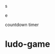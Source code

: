 


























s





















e






























countdown timer






















# ludo-game

















